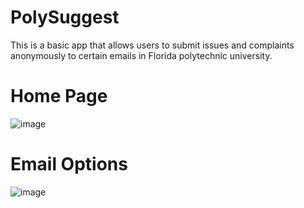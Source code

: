 # PolySuggest
This is a basic app that allows users to submit issues and complaints anonymously to certain emails in Florida polytechnic university.


# Home Page

![image](https://user-images.githubusercontent.com/45106564/116936107-54bf4f00-ac35-11eb-8ad5-3631827a0bb8.png)


# Email Options 
![image](https://user-images.githubusercontent.com/45106564/116936139-6143a780-ac35-11eb-9cdd-96d373b6d04f.png)
